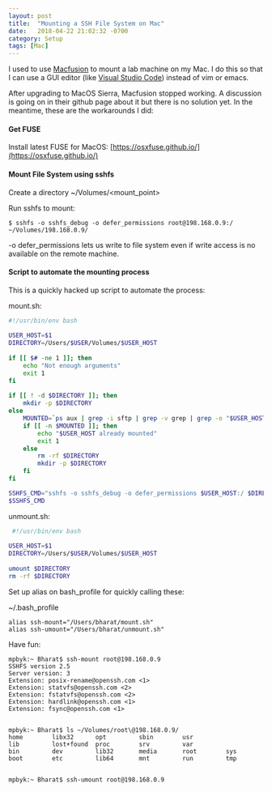 ```yaml
---
layout: post
title:  "Mounting a SSH File System on Mac"
date:   2018-04-22 21:02:32 -0700
category: Setup
tags: [Mac]
---
```


I used to use [Macfusion](http://macfusionapp.org/) to mount a lab machine on my Mac. I do this so that I can use a GUI editor (like [Visual Studio Code](https://code.visualstudio.com/)) instead of vim or emacs. 

After upgrading to MacOS Sierra, Macfusion stopped working. A discussion is going on in their github page about it but there is no solution yet. In the meantime, these are the workarounds I did: 

#### Get FUSE
Install latest FUSE for MacOS: [https://osxfuse.github.io/](https://osxfuse.github.io/)

#### Mount File System using sshfs
Create a directory ~/Volumes/<mount_point>

Run sshfs to mount:
```
$ sshfs -o sshfs_debug -o defer_permissions root@198.168.0.9:/ ~/Volumes/198.168.0.9/
```
-o defer_permissions lets us write to file system even if write access is no available on the remote machine. 

#### Script to automate the mounting process
This is a quickly hacked up script to automate the process:

mount.sh: 
```bash
#!/usr/bin/env bash
 
USER_HOST=$1
DIRECTORY=/Users/$USER/Volumes/$USER_HOST
 
if [[ $# -ne 1 ]]; then
    echo "Not enough arguments"
    exit 1
fi
 
if [[ ! -d $DIRECTORY ]]; then
    mkdir -p $DIRECTORY
else
    MOUNTED=`ps aux | grep -i sftp | grep -v grep | grep -o "$USER_HOST"`
    if [[ -n $MOUNTED ]]; then
        echo "$USER_HOST already mounted"
        exit 1
    else
        rm -rf $DIRECTORY
        mkdir -p $DIRECTORY
    fi
fi

SSHFS_CMD="sshfs -o sshfs_debug -o defer_permissions $USER_HOST:/ $DIRECTORY/"
$SSHFS_CMD 
```

unmount.sh:
```bash
 #!/usr/bin/env bash
 
USER_HOST=$1
DIRECTORY=/Users/$USER/Volumes/$USER_HOST
 
umount $DIRECTORY
rm -rf $DIRECTORY
```

Set up alias on bash_profile for quickly calling these:

~/.bash_profile

```
alias ssh-mount="/Users/bharat/mount.sh"                                                                                           
alias ssh-umount="/Users/bharat/unmount.sh"
```

Have fun:
```
mpbyk:~ Bharat$ ssh-mount root@198.168.0.9
SSHFS version 2.5
Server version: 3
Extension: posix-rename@openssh.com <1>
Extension: statvfs@openssh.com <2>
Extension: fstatvfs@openssh.com <2>
Extension: hardlink@openssh.com <1>
Extension: fsync@openssh.com <1>


mpbyk:~ Bharat$ ls ~/Volumes/root\@198.168.0.9/
home        libx32      opt         sbin        usr
lib         lost+found  proc        srv         var
bin         dev         lib32       media       root        sys
boot        etc         lib64       mnt         run         tmp


mpbyk:~ Bharat$ ssh-umount root@198.168.0.9
```
